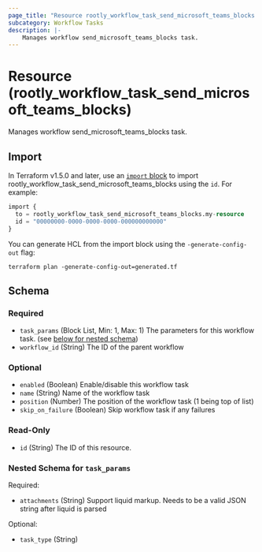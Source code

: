 ```yaml
---
page_title: "Resource rootly_workflow_task_send_microsoft_teams_blocks - terraform-provider-rootly"
subcategory: Workflow Tasks
description: |-
    Manages workflow send_microsoft_teams_blocks task.
---
```


# Resource (rootly_workflow_task_send_microsoft_teams_blocks)

Manages workflow send_microsoft_teams_blocks task.



## Import

In Terraform v1.5.0 and later, use an [`import` block](https://developer.hashicorp.com/terraform/language/import) to import rootly_workflow_task_send_microsoft_teams_blocks using the `id`. For example:

```terraform
import {
  to = rootly_workflow_task_send_microsoft_teams_blocks.my-resource
  id = "00000000-0000-0000-0000-000000000000"
}
```

You can generate HCL from the import block using the `-generate-config-out` flag:

```console
terraform plan -generate-config-out=generated.tf
```

<!-- schema generated by tfplugindocs -->
## Schema

### Required

- `task_params` (Block List, Min: 1, Max: 1) The parameters for this workflow task. (see [below for nested schema](#nestedblock--task_params))
- `workflow_id` (String) The ID of the parent workflow

### Optional

- `enabled` (Boolean) Enable/disable this workflow task
- `name` (String) Name of the workflow task
- `position` (Number) The position of the workflow task (1 being top of list)
- `skip_on_failure` (Boolean) Skip workflow task if any failures

### Read-Only

- `id` (String) The ID of this resource.

<a id="nestedblock--task_params"></a>
### Nested Schema for `task_params`

Required:

- `attachments` (String) Support liquid markup. Needs to be a valid JSON string after liquid is parsed

Optional:

- `task_type` (String)
